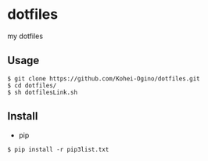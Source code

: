 dotfiles
====

my dotfiles

## Usage

```
$ git clone https://github.com/Kohei-Ogino/dotfiles.git
$ cd dotfiles/
$ sh dotfilesLink.sh
```

## Install

- pip

```
$ pip install -r pip3list.txt
```
